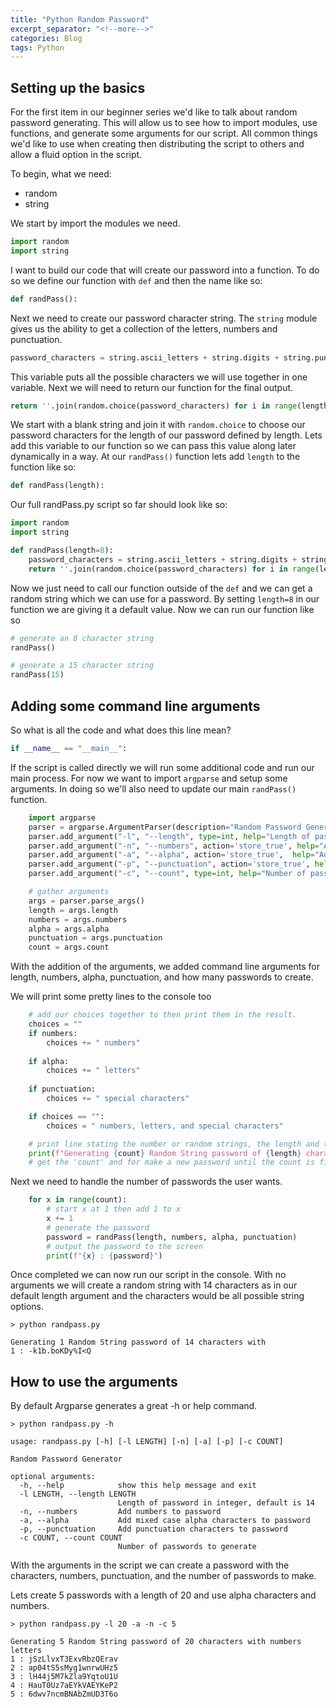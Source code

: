 ```yaml
---
title: "Python Random Password"
excerpt_separator: "<!--more-->"
categories: Blog
tags: Python
---
```


## Setting up the basics

For the first item in our beginner series we'd like to talk about random password generating. This will allow us to see how to import modules, use functions, and generate some arguments for our script. All common things we'd like to use when creating then distributing the script to others and allow a fluid option in the script.

<!--more-->

To begin, what we need:

- random
- string

We start by import the modules we need.

```python
import random
import string
```

I want to build our code that will create our password into a function. To do so we define our function with ```def``` and then the name like so:

```python
def randPass():
```

Next we need to create our password character string. The ```string``` module gives us the ability to get a collection of the letters, numbers and punctuation.

```python
password_characters = string.ascii_letters + string.digits + string.punctuation
```

This variable puts all the possible characters we will use together in one variable. Next we will need to return our function for the final output.

```python
return ''.join(random.choice(password_characters) for i in range(length))
```

We start with a blank string and join it with ```random.choice``` to choose our password characters for the length of our password defined by length. Lets add this variable to our function so we can pass this value along later dynamically in a way. At our ```randPass()``` function lets add ```length``` to the function like so:

```python
def randPass(length):
```

Our full randPass.py script so far should look like so:

```python
import random
import string

def randPass(length=8):
    password_characters = string.ascii_letters + string.digits + string.punctuation
    return ''.join(random.choice(password_characters) for i in range(length))
```

Now we just need to call our function outside of the ```def``` and we can get a random string which we can use for a password. By setting ```length=8``` in our function we are giving it a default value. Now we can run our function like so

```python
# generate an 8 character string
randPass()

# generate a 15 character string
randPass(15)
```

## Adding some command line arguments

So what is all the code and what does this line mean?

```python
if __name__ == "__main__":
```

If the script is called directly we will run some additional code and run our main process. For now we want to import ```argparse``` and setup some arguments. In doing so we'll also need to update our main ```randPass()``` function.

```python
    import argparse
    parser = argparse.ArgumentParser(description="Random Password Generator")
    parser.add_argument("-l", "--length", type=int, help="Length of password in integer, default is 14", default=14)
    parser.add_argument("-n", "--numbers", action='store_true', help="Add numbers to password")
    parser.add_argument("-a", "--alpha", action='store_true',  help="Add mixed case alpha characters to password")
    parser.add_argument("-p", "--punctuation", action='store_true', help="Add punctuation characters to password")
    parser.add_argument("-c", "--count", type=int, help="Number of passwords to generate", default=1)

    # gather arguments
    args = parser.parse_args()
    length = args.length
    numbers = args.numbers
    alpha = args.alpha
    punctuation = args.punctuation
    count = args.count
```

With the addition of the arguments, we added command line arguments for length, numbers, alpha, punctuation, and how many passwords to create.

We will print some pretty lines to the console too

```python
    # add our choices together to then print them in the result. 
    choices = ""
    if numbers:
        choices += " numbers"
    
    if alpha:
        choices += " letters"
    
    if punctuation:
        choices += " special characters"

    if choices == "":
        choices = " numbers, letters, and special characters"

    # print line stating the number or random strings, the length and the choices of the password
    print(f"Generating {count} Random String password of {length} characters with{choices}")
    # get the 'count' and for make a new password until the count is finished
```

Next we need to handle the number of passwords the user wants.

```python
    for x in range(count):
        # start x at 1 then add 1 to x
        x += 1
        # generate the password
        password = randPass(length, numbers, alpha, punctuation)
        # output the password to the screen
        print(f"{x} : {password}")
```

Once completed we can now run our script in the console. With no arguments we will create a random string with 14 characters as in our default length argument and the characters would be all possible string options.

```shell
> python randpass.py

Generating 1 Random String password of 14 characters with
1 : -k1b.boKDy%I<Q
```

## How to use the arguments

By default Argparse generates a great -h or help command.

```shell
> python randpass.py -h

usage: randpass.py [-h] [-l LENGTH] [-n] [-a] [-p] [-c COUNT]

Random Password Generator

optional arguments:
  -h, --help            show this help message and exit
  -l LENGTH, --length LENGTH
                        Length of password in integer, default is 14
  -n, --numbers         Add numbers to password
  -a, --alpha           Add mixed case alpha characters to password
  -p, --punctuation     Add punctuation characters to password
  -c COUNT, --count COUNT
                        Number of passwords to generate
```

With the arguments in the script we can create a password with the characters, numbers, punctuation, and the number of passwords to make.

Lets create 5 passwords with a length of 20 and use alpha characters and numbers.

```shell
> python randpass.py -l 20 -a -n -c 5

Generating 5 Random String password of 20 characters with numbers letters
1 : jSzLlvxT3ExvRbzQErav
2 : ap04tS5sMyg1wnrwUHz5
3 : lH44j5M7kZla9YqtoU1U
4 : HauT0Uz7aEYkVAEYKeP2
5 : 6dwv7ncmBNAbZmUD3T6o
```
